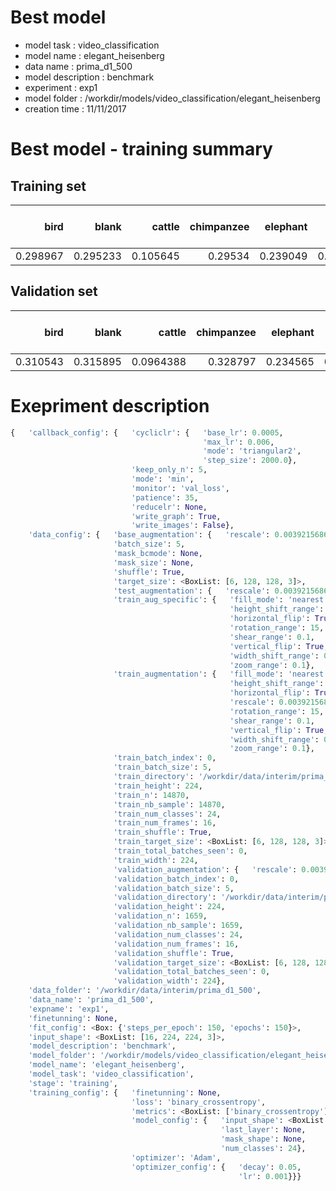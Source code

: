 # Best model 

- model task : video_classification 
- model name : elegant_heisenberg 
- data name : prima_d1_500 
- model description : benchmark 
- experiment : exp1 
- model folder : /workdir/models/video_classification/elegant_heisenberg 
- creation time : 11/11/2017 

# Best model - training summary 

## Training set 

|     bird |    blank |   cattle |   chimpanzee |   elephant |   forest buffalo |   gorilla |   hippopotamus |    human |      hyena |   large ungulate |   leopard |       lion |   other (non-primate) |   other (primate) |   pangolin |   porcupine |    reptile |   rodent |   small antelope |   small cat |   wild dog |   duiker |      hog |
|---------:|---------:|---------:|-------------:|-----------:|-----------------:|----------:|---------------:|---------:|-----------:|-----------------:|----------:|-----------:|----------------------:|------------------:|-----------:|------------:|-----------:|---------:|-----------------:|------------:|-----------:|---------:|---------:|
| 0.298967 | 0.295233 | 0.105645 |      0.29534 |   0.239049 |       0.00474386 | 0.0592036 |      0.0567576 | 0.298254 | 0.00452839 |        0.0688121 | 0.0668119 | 0.00160183 |              0.297502 |          0.304508 |  0.0244863 |      0.1463 | 0.00376732 |  0.30099 |        0.0797228 |   0.0312323 |  0.0100405 | 0.307329 | 0.296755 |

## Validation set 

|     bird |    blank |    cattle |   chimpanzee |   elephant |   forest buffalo |   gorilla |   hippopotamus |    human |     hyena |   large ungulate |   leopard |        lion |   other (non-primate) |   other (primate) |   pangolin |   porcupine |    reptile |   rodent |   small antelope |   small cat |   wild dog |   duiker |      hog |
|---------:|---------:|----------:|-------------:|-----------:|-----------------:|----------:|---------------:|---------:|----------:|-----------------:|----------:|------------:|----------------------:|------------------:|-----------:|------------:|-----------:|---------:|-----------------:|------------:|-----------:|---------:|---------:|
| 0.310543 | 0.315895 | 0.0964388 |     0.328797 |   0.234565 |       0.00518626 | 0.0427158 |      0.0671904 | 0.294982 | 0.0130813 |        0.0696206 | 0.0644798 | 0.000628077 |              0.294179 |          0.327455 |  0.0269548 |    0.147719 | 0.00165471 | 0.290163 |        0.0772138 |     0.01137 | 0.00964204 | 0.269925 | 0.294178 |



# Exepriment description 

```python 
{   'callback_config': {   'cycliclr': {   'base_lr': 0.0005,
                                           'max_lr': 0.006,
                                           'mode': 'triangular2',
                                           'step_size': 2000.0},
                           'keep_only_n': 5,
                           'mode': 'min',
                           'monitor': 'val_loss',
                           'patience': 35,
                           'reducelr': None,
                           'write_graph': True,
                           'write_images': False},
    'data_config': {   'base_augmentation': {   'rescale': 0.00392156862745098},
                       'batch_size': 5,
                       'mask_bcmode': None,
                       'mask_size': None,
                       'shuffle': True,
                       'target_size': <BoxList: [6, 128, 128, 3]>,
                       'test_augmentation': {   'rescale': 0.00392156862745098},
                       'train_aug_specific': {   'fill_mode': 'nearest',
                                                 'height_shift_range': 0.05,
                                                 'horizontal_flip': True,
                                                 'rotation_range': 15,
                                                 'shear_range': 0.1,
                                                 'vertical_flip': True,
                                                 'width_shift_range': 0.05,
                                                 'zoom_range': 0.1},
                       'train_augmentation': {   'fill_mode': 'nearest',
                                                 'height_shift_range': 0.05,
                                                 'horizontal_flip': True,
                                                 'rescale': 0.00392156862745098,
                                                 'rotation_range': 15,
                                                 'shear_range': 0.1,
                                                 'vertical_flip': True,
                                                 'width_shift_range': 0.05,
                                                 'zoom_range': 0.1},
                       'train_batch_index': 0,
                       'train_batch_size': 5,
                       'train_directory': '/workdir/data/interim/prima_d1_500',
                       'train_height': 224,
                       'train_n': 14870,
                       'train_nb_sample': 14870,
                       'train_num_classes': 24,
                       'train_num_frames': 16,
                       'train_shuffle': True,
                       'train_target_size': <BoxList: [6, 128, 128, 3]>,
                       'train_total_batches_seen': 0,
                       'train_width': 224,
                       'validation_augmentation': {   'rescale': 0.00392156862745098},
                       'validation_batch_index': 0,
                       'validation_batch_size': 5,
                       'validation_directory': '/workdir/data/interim/prima_d1_500',
                       'validation_height': 224,
                       'validation_n': 1659,
                       'validation_nb_sample': 1659,
                       'validation_num_classes': 24,
                       'validation_num_frames': 16,
                       'validation_shuffle': True,
                       'validation_target_size': <BoxList: [6, 128, 128, 3]>,
                       'validation_total_batches_seen': 0,
                       'validation_width': 224},
    'data_folder': '/workdir/data/interim/prima_d1_500',
    'data_name': 'prima_d1_500',
    'expname': 'exp1',
    'finetunning': None,
    'fit_config': <Box: {'steps_per_epoch': 150, 'epochs': 150}>,
    'input_shape': <BoxList: [16, 224, 224, 3]>,
    'model_description': 'benchmark',
    'model_folder': '/workdir/models/video_classification/elegant_heisenberg',
    'model_name': 'elegant_heisenberg',
    'model_task': 'video_classification',
    'stage': 'training',
    'training_config': {   'finetunning': None,
                           'loss': 'binary_crossentropy',
                           'metrics': <BoxList: ['binary_crossentropy']>,
                           'model_config': {   'input_shape': <BoxList: [6, 128, 128, 3]>,
                                               'last_layer': None,
                                               'mask_shape': None,
                                               'num_classes': 24},
                           'optimizer': 'Adam',
                           'optimizer_config': {   'decay': 0.05,
                                                   'lr': 0.001}}}
```